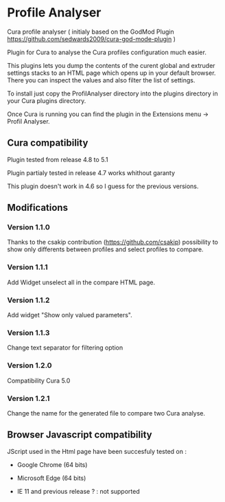 # Profile Analyser
Cura profile analyser ( initialy based on the GodMod Plugin https://github.com/sedwards2009/cura-god-mode-plugin )

Plugin for Cura to analyse the Cura profiles configuration much easier.

This plugins lets you dump the contents of the curent global and extruder settings stacks to an HTML page which opens up in your default browser. There you can inspect the values and also filter the list of settings.

To install just copy the ProfilAnalyser directory into the plugins directory in your Cura plugins directory.

Once Cura is running you can find the plugin in the Extensions menu -> Profil Analyser.

## Cura compatibility

Plugin tested from release 4.8 to 5.1

Plugin partialy tested in release 4.7 works whithout garanty

This plugin doesn't work in 4.6 so I guess for the previous versions.

## Modifications

### Version 1.1.0

Thanks to the csakip contribution (https://github.com/csakip) possibility to show only differents between profiles and select profiles to compare.

### Version 1.1.1

Add Widget unselect all in the compare HTML page.

### Version 1.1.2

Add widget "Show only valued parameters".

### Version 1.1.3

Change text separator for filtering option

### Version 1.2.0

Compatibility Cura 5.0

### Version 1.2.1

Change the name for the generated file to compare two Cura analyse.

## Browser Javascript compatibility

JScript used in the Html page have been succesfuly tested on :
- Google Chrome  (64 bits)
- Microsoft Edge (64 bits)


- IE 11 and previous release ? : not supported
